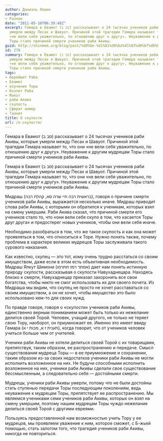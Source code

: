 ```yaml
---
author: Даниэль Левин
categories:
- Разное
date: "2011-05-10T06:39:48Z"
excerpt: Гемара в Евамот (סב ב) рассказывает о 24 тысячах учеников раби Акивы, которые
  умерли между Песах и Шавуот. Причиной этой трагедии Гемара называет то, что они
  «не вели себя уважительно, по отношению друг к другу». Неуважение к другим мудрецам
  Торы стало причиной смерти учеников раби Акивы.
guid: http://shinmem.org/blog/post/%d0%be-%d1%81%d0%ba%d1%83%d0%bf%d0%be%d1%81%d1%82%d0%b8
id: 278
summary: Гемара в Евамот (סב ב) рассказывает о 24 тысячах учеников раби Акивы, которые
  умерли между Песах и Шавуот. Причиной этой трагедии Гемара называет то, что они
  «не вели себя уважительно, по отношению друг к другу». Неуважение к другим мудрецам
  Торы стало причиной смерти учеников раби Акивы.
tags:
- Берейшит Раба
- Евамот
- изучение Торы
- Коэлет Раба
- Макот
- раби Акива
- скупость
- Сфират аомер
- Таанит
title: О скупости
url: /о-скупости/
---
```

Гемара в Евамот (סב ב) рассказывает о 24 тысячах учеников раби Акивы, которые умерли между Песах и Шавуот. Причиной этой трагедии Гемара называет то, что они «не вели себя уважительно, по отношению друг к другу». Неуважение к другим мудрецам Торы стало причиной смерти учеников раби Акивы.<!--more-->

Гемара в Евамот (סב ב) рассказывает о 24 тысячах учеников раби Акивы, которые умерли между Песах и Шавуот. Причиной этой трагедии Гемара называет то, что они «не вели себя уважительно, по отношению друг к другу». Неуважение к другим мудрецам Торы стало причиной смерти учеников раби Акивы. 

Мидраш (בראשית רבה חיי שרה סא, קהלת רבה), говоря о причине смерти учеников раби Акивы, выражается несколько иначе. Мидраш приводит слова раби Акивы, с которыми он обратился к ученикам, которых взял на смену умершим. Раби Акива сказал, что причиной смерти его учеников стало то, что «они вели себя скупо в том, что касается Торы друг друга» и предостерег новых учеников, чтобы они вели себя иначе. 

Необходимо разобраться в том, что же такое скупость и как она может проявляться в том, что относиться к Торе. Нужно понять также, почему проблема в характере великих мудрецов Торы заслуживала такого сурового наказания. 

Как известно, скупец — это тот, кому очень трудно расстаться со своим имуществом, даже если в этом есть объективная необходимость. Мидраш Ялкут Шимони (אסתר רמז תתרמו) дает нам понять истинную природу скупости, рассказывая о скупости Навухаднецара. Находясь близко к смерти, Навухаднецар приказал захоронить все свои богатства, чтобы никто не смог использовать их для своего почета. Из Мидраша мы видим, что скупец не просто не хочет расставаться со своим имуществом, а он не хочет, чтобы имущество это было использовано кем-то для своих нужд. 

<a name="firstHeading"></a>По правде говоря, говоря о «скупости» учеников раби Акивы, единственно верным пониманием может быть только их нежелание делится своей Торой. Человек, учащий другого, не только не теряет свою Тору, наоборот, он приумножает ее. Именно это имеет ввиду Гемара (תענית ז א, מכות י א), когда говорит, что от учеников человек учиться больше чем от учителей. 

Ученики раби Акивы не хотели делиться своей Торой с их товарищами, препятствуя, таким образом, ее распространению и передаче. Смысл существования мудреца Торы — в ее приумножение и сохранении, таким образом из-за своих недостатков ученики раби Акивы не могли исполнить возложенное на них. Не будучи способными исполнить возложенное на них, ученики раби Акивы сделали свое существование бессмысленным, а следовательно себя — достойными смерти. 

Мудрецы, ученики раби Акивы умерли, потому что не были достойны стать ступенью передачи Торы последующим поколениям, ведь неуважение к мудрецам Торы, препятствует ее распространению. Мы являемся учениками семи учеников раби Акивы, которых он взял на смену умершим, поэтому нашим мудрецам Торы чуждо нежелание делиться своей Торой с другими евреями. 

Пользуясь предоставленной нам возможностью учить Тору у ее мудрецов, мы проявляем уважение к ним, которое сможет, с Б-жьей помощью, стать залогом того, что трагедия учеников раби Акивы, никогда не повториться.